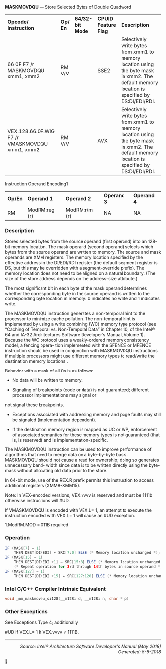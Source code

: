 <b>MASKMOVDQU</b> — Store Selected Bytes of Double Quadword
<table>
	<tr>
		<td><b>Opcode/ Instruction</b></td>
		<td><b>Op/ En</b></td>
		<td><b>64/32-bit Mode</b></td>
		<td><b>CPUID Feature Flag</b></td>
		<td><b>Description</b></td>
	</tr>
	<tr>
		<td>66 0F F7 /r MASKMOVDQU xmm1, xmm2</td>
		<td>RM V/V</td>
		<td></td>
		<td>SSE2</td>
		<td>Selectively write bytes from xmm1 to memory location using the byte mask in xmm2. The default memory location is specified by DS:DI/EDI/RDI.</td>
	</tr>
	<tr>
		<td>VEX.128.66.0F.WIG F7 /r VMASKMOVDQU xmm1, xmm2</td>
		<td>RM V/V</td>
		<td></td>
		<td>AVX</td>
		<td>Selectively write bytes from xmm1 to memory location using the byte mask in xmm2. The default memory location is specified by DS:DI/EDI/RDI.</td>
	</tr>
</table>

Instruction Operand Encoding1
<table>
	<tr>
		<td><b>Op/En</b></td>
		<td><b>Operand 1</b></td>
		<td><b>Operand 2</b></td>
		<td><b>Operand 3</b></td>
		<td><b>Operand 4</b></td>
	</tr>
	<tr>
		<td>RM</td>
		<td>ModRM:reg (r)</td>
		<td>ModRM:r/m (r)</td>
		<td>NA</td>
		<td>NA</td>
	</tr>
</table>


### Description
Stores selected bytes from the source operand (first operand) into an 128-bit memory location. The mask operand
(second operand) selects which bytes from the source operand are written to memory. The source and mask operands
 are XMM registers. The memory location specified by the effective address in the DI/EDI/RDI register (the
default segment register is DS, but this may be overridden with a segment-override prefix). The memory location
does not need to be aligned on a natural boundary. (The size of the store address depends on the address-size
attribute.)

The most significant bit in each byte of the mask operand determines whether the corresponding byte in the source
operand is written to the corresponding byte location in memory: 0 indicates no write and 1 indicates write.

The MASKMOVDQU instruction generates a non-temporal hint to the processor to minimize cache pollution. The
non-temporal hint is implemented by using a write combining (WC) memory type protocol (see “Caching of
Temporal vs. Non-Temporal Data” in Chapter 10, of the Intel® 64 and IA-32 Architectures Software Developer’s
Manual, Volume 1). Because the WC protocol uses a weakly-ordered memory consistency model, a fencing opera-
tion implemented with the SFENCE or MFENCE instruction should be used in conjunction with MASKMOVDQU
instructions if multiple processors might use different memory types to read/write the destination memory locations
.

Behavior with a mask of all 0s is as follows:

 *  No data will be written to memory.

 *  Signaling of breakpoints (code or data) is not guaranteed; different processor implementations may signal or

not signal these breakpoints.

 * Exceptions associated with addressing memory and page faults may still be signaled (implementation
dependent).

 * If the destination memory region is mapped as UC or WP, enforcement of associated semantics for these
memory types is not guaranteed (that is, is reserved) and is implementation-specific.

The MASKMOVDQU instruction can be used to improve performance of algorithms that need to merge data on a
byte-by-byte basis. MASKMOVDQU should not cause a read for ownership; doing so generates unnecessary band-
width since data is to be written directly using the byte-mask without allocating old data prior to the store.

In 64-bit mode, use of the REX.R prefix permits this instruction to access additional registers (XMM8-XMM15).

Note: In VEX-encoded versions, VEX.vvvv is reserved and must be 1111b otherwise instructions will \#UD.

If VMASKMOVDQU is encoded with VEX.L= 1, an attempt to execute the instruction encoded with VEX.L= 1 will
cause an \#UD exception.

1.ModRM.MOD = 011B required

### Operation

```java
IF (MASK[7] = 1)
    THEN DEST[DI/EDI] ← SRC[7:0] ELSE (* Memory location unchanged *); FI;
IF (MASK[15] = 1) 
    THEN DEST[DI/EDI +1] ← SRC[15:8] ELSE (* Memory location unchanged *); FI;
    (* Repeat operation for 3rd through 14th bytes in source operand *)
IF (MASK[127] = 1) 
    THEN DEST[DI/EDI +15] ← SRC[127:120] ELSE (* Memory location unchanged *); FI;
```
### Intel C/C++ Compiler Intrinsic Equivalent
```c
void _mm_maskmoveu_si128(__m128i d, __m128i n, char * p)
```
### Other Exceptions
See Exceptions Type 4; additionally
<p>#UD
If VEX.L= 1
If VEX.vvvv ≠ 1111B.

 --- 
<p align="right"><i>Source: Intel® Architecture Software Developer's Manual (May 2018)<br>Generated: 5-6-2018</i></p>
